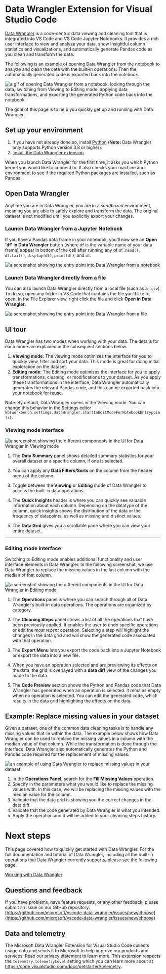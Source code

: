 # Data Wrangler Extension for Visual Studio Code

[Data Wrangler](https://marketplace.visualstudio.com/items?itemName=ms-toolsai.datawrangler)
is a code-centric data viewing and cleaning tool that is integrated into VS Code
and VS Code Jupyter Notebooks. It provides a rich user interface to view and
analyze your data, show insightful column statistics and visualizations, and
automatically generate Pandas code as you clean and transform the data.

The following is an example of opening Data Wrangler from the notebook to
analyze and clean the data with the built-in operations. Then the automatically
generated code is exported back into the notebook.

![a gif of opening Data Wrangler from a notebook, looking through the data, switching from Viewing to Editing mode, applying data transformations, and exporting the generated Python code back into the notebook](https://github.com/microsoft/vscode-docs/assets/15910920/1a6d8fd1-6454-4289-b8c4-fe84050ae981)

The goal of this page is to help you quickly get up and running with Data
Wrangler.

## Set up your environment

1. If you have not already done so, install
   [Python](https://www.python.org/downloads/) (**Note:** Data Wrangler only
   supports Python version 3.8 or higher).
2. <a class="install-extension-btn" href="vscode:extension/ms-toolsai.datawrangler">Install
   the Data Wrangler extension</a>

When you launch Data Wrangler for the first time, it asks you which Python
kernel you would like to connect to. It also checks your machine and environment
to see if the required Python packages are installed, such as Pandas.

## Open Data Wrangler

Anytime you are in Data Wrangler, you are in a _sandboxed_ environment, meaning
you are able to safely explore and transform the data. The original dataset is
not modified until you explicitly export your changes.

### Launch Data Wrangler from a Jupyter Notebook

If you have a Pandas data frame in your notebook, you’ll now see an **Open 'df'
in Data Wrangler** button (where `df` is the variable name of your data frame)
appear in bottom of the cell after running any of `df.head()`, `df.tail()`,
`display(df)`, `print(df)`, and `df`.

![a screenshot showing the entry point into Data Wrangler from a notebook](https://github.com/microsoft/vscode-docs/assets/15910920/3d971723-d57a-4dd6-8bb9-6200777b3573)

### Launch Data Wrangler directly from a file

You can also launch Data Wrangler directly from a local file (such as a `.csv`).
To do so, open any folder in VS Code that contains the file you’d like to open.
In the File Explorer view, right click the file and click **Open in Data
Wrangler**.

![a screenshot showing the entry point into Data Wrangler from a file](https://github.com/microsoft/vscode-docs/assets/15910920/517e1e29-ba45-4e24-87fb-adb53a6207f1)

## UI tour

Data Wrangler has two modes when working with your data. The details for each
mode are explained in the subsequent sections below.

1. **Viewing mode:** The viewing mode optimizes the interface for you to quickly
   view, filter and sort your data. This mode is great for doing initial
   exploration on the dataset.
2. **Editing mode:** The Editing mode optimizes the interface for you to apply
   transformations, cleaning, or modifications to your dataset. As you apply
   these transformations in the interface, Data Wrangler automatically generates
   the relevant Pandas code, and this can be exported back into your notebook
   for reuse.

Note: By default, Data Wrangler opens in the Viewing mode. You can change this
behavior in the Settings editor
`kb(workbench.settings.dataWrangler.startInEditModeForNotebookEntrypoints)`.

### Viewing mode interface

![a screenshot showing the different components in the UI for Data Wrangler in Viewing mode](https://github.com/microsoft/vscode-docs/assets/15910920/16d7d4d9-63e8-459f-9b7c-5bb1908b245d)

1. The **Data Summary** panel shows detailed summary statistics for your overall
   dataset or a specific column, if one is selected.

2. You can apply any **Data Filters/Sorts** on the column from the header menu
   of the column.

3. Toggle between the **Viewing** or **Editing** mode of Data Wrangler to access
   the built-in data operations.

4. The **Quick Insights** header is where you can quickly see valuable
   information about each column. Depending on the datatype of the column, quick
   insights shows the distribution of the data or the frequency of datapoints,
   as well as missing and distinct values.

5. The **Data Grid** gives you a scrollable pane where you can view your entire
   dataset.

---

### Editing mode interface

Switching to Editing mode enables additional functionality and user interface
elements in Data Wrangler. In the following screenshot, we use Data Wrangler to
replace the missing values in the last column with the median of that column.

![a screenshot showing the different components in the UI for Data Wrangler in Editing mode](https://github.com/microsoft/vscode-docs/assets/15910920/8ec458aa-556d-4f03-beda-c86898d97112)

1. The **Operations** panel is where you can search through all of Data
   Wrangler’s built-in data operations. The operations are organized by
   category.

2. The **Cleaning Steps** panel shows a list of all the operations that have
   been previously applied. It enables the user to undo specific operations or
   edit the _most recent_ operation. Selecting a step will highlight the changes
   in the data grid and will show the generated code associated with that
   operation.

3. The **Export Menu** lets you export the code back into a Jupyter Notebook or
   export the data into a new file.

4. When you have an operation selected and are previewing its effects on the
   data, the grid is overlayed with a **data diff** view of the changes you made
   to the data.

5. The **Code Preview** section shows the Python and Pandas code that Data
   Wrangler has generated when an operation is selected. It remains empty when
   no operation is selected. You can edit the generated code, which results in
   the data grid highlighting the effects on the data.

## Example: Replace missing values in your dataset

Given a dataset, one of the common data cleaning tasks is to handle any missing
values that lie within the data. The example below shows how Data Wrangler can
be used to replace the missing values in a column with the median value of that
column. While the transformation is done through the interface, Data Wrangler
also automatically generates the Python and Pandas code required for the
replacement of missing values.

![an example of using Data Wrangler to replace missing values in your dataset](https://github.com/microsoft/vscode-docs/assets/15910920/2235a291-e26f-4741-b5fc-bd570c8f66d1)

1. In the **Operations Panel**, search for the **Fill Missing Values**
   operation.
2. Specify in the parameters what you would like to replace the missing values
   with. In this case, we will be replacing the missing values with the median
   value for the column.
3. Validate that the data grid is showing you the correct changes in the data
   diff.
4. Validate that the code generated by Data Wrangler is what you intended.
5. Apply the operation and it will be added to your cleaning steps history.

# Next steps

This page covered how to quickly get started with Data Wrangler. For the full
documentation and tutorial of Data Wrangler, including all the built-in
operations that Data Wrangler currently supports, please see the following page.

[Working with Data Wrangler](https://code.visualstudio.com/docs/datascience/data-wrangler)

## Questions and feedback

If you have problems, have feature requests, or any other feedback, please
submit an Issue on our GitHub repository:
[https://github.com/microsoft/vscode-data-wrangler/issues/new/choose](https://github.com/microsoft/vscode-data-wrangler/issues/new/choose)

## Data and telemetry

The Microsoft Data Wrangler Extension for Visual Studio Code collects usage data
and sends it to Microsoft to help improve our products and services. Read our
[privacy statement](https://go.microsoft.com/fwlink/?LinkId=521839) to learn
more. This extension respects the `telemetry.telemetryLevel` setting which you
can learn more about at https://code.visualstudio.com/docs/getstarted/telemetry.
